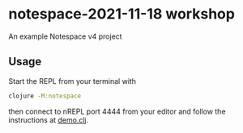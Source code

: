 # notespace-2021-11-18 workshop

An example Notespace v4 project

## Usage

Start the REPL from your terminal with
```bash
clojure -M:notespace
```
then connect to nREPL port 4444 from your editor and follow the instructions at [demo.clj](src/notespace_tutorial_2021_11_29/demo.clj).
